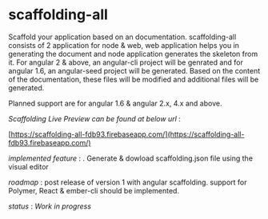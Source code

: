 # scaffolding-all

Scaffold your application based on an documentation.
scaffolding-all consists of 2 application for node & web, web application helps you in generating the document and node application generates the skeleton from it. For angular 2 & above, an angular-cli project will be genrated and for angular 1.6, an angular-seed project will be generated. Based on the content of the documentation, these files will be modified and additional files will be generated.

Planned support are for angular 1.6 & angular 2.x, 4.x and above.

_Scaffolding Live Preview can be found at below url_ :

[https://scaffolding-all-fdb93.firebaseapp.com/](https://scaffolding-all-fdb93.firebaseapp.com/)

_implemented feature_ :
. Generate & dowload scaffolding.json file using the visual editor

_roadmap_ :
post release of version 1 with angular scaffolding. support for Polymer, React & ember-cli should be implemented.

_status_  : 
*Work in progress*
